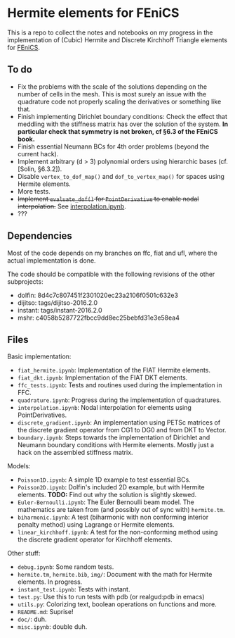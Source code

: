 # Hermite elements for FEniCS #

This is a repo to collect the notes and notebooks on my progress in
the implementation of (Cubic) Hermite and Discrete Kirchhoff Triangle
elements for [FEniCS](https://fenicsproject.org/).

## To do ##

* Fix the problems with the scale of the solutions depending on the
  number of cells in the mesh. This is most surely an issue with the
  quadrature code not properly scaling the derivatives or something
  like that.
* Finish implementing Dirichlet boundary conditions: Check the effect
  that meddling with the stiffness matrix has over the solution of the
  system. **In particular check that symmetry is not broken, cf §6.3 of
  the FEniCS book.**
* Finish essential Neumann BCs for 4th order problems (beyond
  the current hack).
* Implement arbitrary (d > 3) polynomial orders using hierarchic bases
  (cf. [Solin, §6.3.2]).
* Disable `vertex_to_dof_map()` and `dof_to_vertex_map()` for spaces
  using Hermite elements.
* More tests.
* <strike>Implement `evaluate_dof()` for `PointDerivative` to enable
  nodal interpolation.</strike> See 
  [interpolation.ipynb](interpolation.ipynb).
* ???

## Dependencies ##

Most of the code depends on my branches on ffc, fiat and ufl, where
the actual implementation is done.

The code should be compatible with the following revisions of the
other subprojects:

* dolfin: 8d4c7c807451f2301020ec23a2106f0501c632e3
* dijitso: tags/dijitso-2016.2.0
* instant: tags/instant-2016.2.0
* mshr: c4058b5287722fbcc9dd8ec25bebfd31e3e58ea4

## Files ##

Basic implementation:

* `fiat_hermite.ipynb`: Implementation of the FIAT Hermite elements.
* `fiat_dkt.ipynb`: Implementation of the FIAT DKT elements.
* `ffc_tests.ipynb`: Tests and routines used during the implementation
  in FFC.
* `quadrature.ipynb`: Progress during the implementation of
   quadratures.
* `interpolation.ipynb`: Nodal interpolation for elements using
  PointDerivatives.
* `discrete_gradient.ipynb`: An implementation using PETSc matrices of
  the discrete gradient operator from CG1 to DG0 and from DKT to
  Vector<P2>.
* `boundary.ipynb`: Steps towards the implementation of Dirichlet and
  Neumann boundary conditions with Hermite elements. Mostly just a
  hack on the assembled stiffness matrix.

Models:

* `Poisson1D.ipynb`: A simple 1D example to test essential BCs.
* `Poisson2D.ipynb`: Dolfin's included 2D example, but with Hermite
  elements. **TODO:** Find out why the solution is slightly
  skewed.
* `Euler-Bernoulli.ipynb`: The Euler Bernoulli beam model. The
   mathematics are taken from (and possibly out of sync with)
   `hermite.tm`.
* `biharmonic.ipynb`: A test (biharmonic with non conforming interior
   penalty method) using Lagrange or Hermite elements.
* `linear_kirchhoff.ipynb`: A test for the non-conforming method
  using the discrete gradient operator for Kirchhoff elements.

Other stuff:

* `debug.ipynb`: Some random tests.
* `hermite.tm`, `hermite.bib`, `img/`: Document with the math for
  Hermite elements. In progress.
* `instant_test.ipynb`: Tests with instant.
* `test.py`: Use this to run tests with pdb (or realgud:pdb in emacs)
* `utils.py`: Colorizing text, boolean operations on functions and more.
* `README.md`: Suprise!
* `doc/`: duh.
* `misc.ipynb`: double duh.
